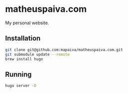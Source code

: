 # matheuspaiva.com

My personal website.

## Installation

```sh
git clone git@github.com:mapaiva/matheuspaiva.com.git
git submodule update --remote
brew install hugo
```

## Running

```sh
hugo server -D
```
